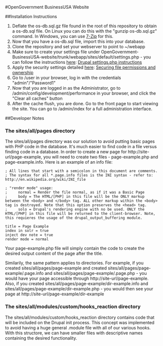 #OpenGovernment BusinessUSA Website

##Installation Instructions

1.  Deflate the os-db.sql.gz file found in the root of this repository to obtain a os-db.sql file. On Linux you can do this with the "gunzip os-db.sql.gz" command. In Windows, you can use [7-Zip](http://www.7-zip.org/) for this.
2.  Now that you have a os-db.sql file, import this into your database.
3.  Clone the repository and set your webserver to point to ~/webapp
4.  Make sure to create your settings file under OpenGovernment-BusinessUSA-website/trunk/webapp/sites/default/settings.php - you can follow the instructions [here](https://www.drupal.org/documentation/install/settings-file): [Drupal settings.php instructions](https://www.drupal.org/documentation/install/settings-file)
5.  Apply the security settings detailed [here](https://www.drupal.org/node/244924): [Securing file permissions and ownership](https://www.drupal.org/node/244924)
6. Go to /user in your browser, log in with the credentials "admin"/"Password1"
7. Now that you are logged in as the Administrator, go to /admin/config/development/performance in your browser, and click the "Clear all caches" button
8. After the cache flush, you are done. Go to the front page to start viewing the site. You can go to /admin/index for a full administration interface.

##Developer Notes
### The sites/all/pages directory
The sites/all/pages directory was our solution to avoid putting basic pages with PHP code in the database.  It's much easier to find code in a file versus finding code in a database.  In order to create a new page for http://site-url/page-example, you will need to create two files - page-example.php and page-example.info.  Here is an example of an info file: 
```
; All lines that start with a semicolon in this document are comments.
; The syntax for all *.page.info files is the INI syntax - refer to: http://en.wikipedia.org/wiki/INI_file

; "render mode" usage:
;     normal = Render the file normal, as if it was a Basic Page
;     body = The HTML/[PHP] in this file will be the ONLY markup between the <body> and </body> tag. ALL other markup within the <body> tag is destroyed. Note that this option preserves the <head> tag.
;     solo = Drupal's rendering engine with no be used. ONLY the HTML/[PHP] in this file will be returned to the client-browser. Note, this requieres the usage of the drupal_output_buffering module.

title = Page Example
index in solr = true
inject dev note = true
render mode = normal
```
Your page-example.php file will simply contain the code to create the desired output content of the page after the title.  

Similarily, the same pattern applies to directories.  For example, if you created sites/all/pages/page-example and created sites/all/pages/page-example/.page.info and sites/all/pages/page-example/.page.php - you would have your page accessible through http://site-url/page-example.  Also, if you created sites/all/pages/page-example/dir-example.info and sites/all/pages/page-example/dir-example.php - you would then see your page at http://site-url/page-example/dir-example

### The sites/all/modules/custom/hooks_reaction directory
The sites/all/modules/custom/hooks_reaction directory contains code that will be included on the Drupal init process.  This concept was implemented to avoid having a huge general .module file with all of our various hooks.  With this structore, we can have smaller files with descriptive names containing the desired functionality. 
